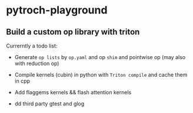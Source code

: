 # pytroch-playground

## Build a custom op library with triton

Currerntly a todo list:

- Generate `op lists` by `op.yaml` and op `shim` and pointwise op (may also with reduction op)

- Compile kernels (cubin) in python with `Triton compile` and cache them in cpp

- Add flaggems kernels && flash attention kernels

- dd third party gtest and glog
